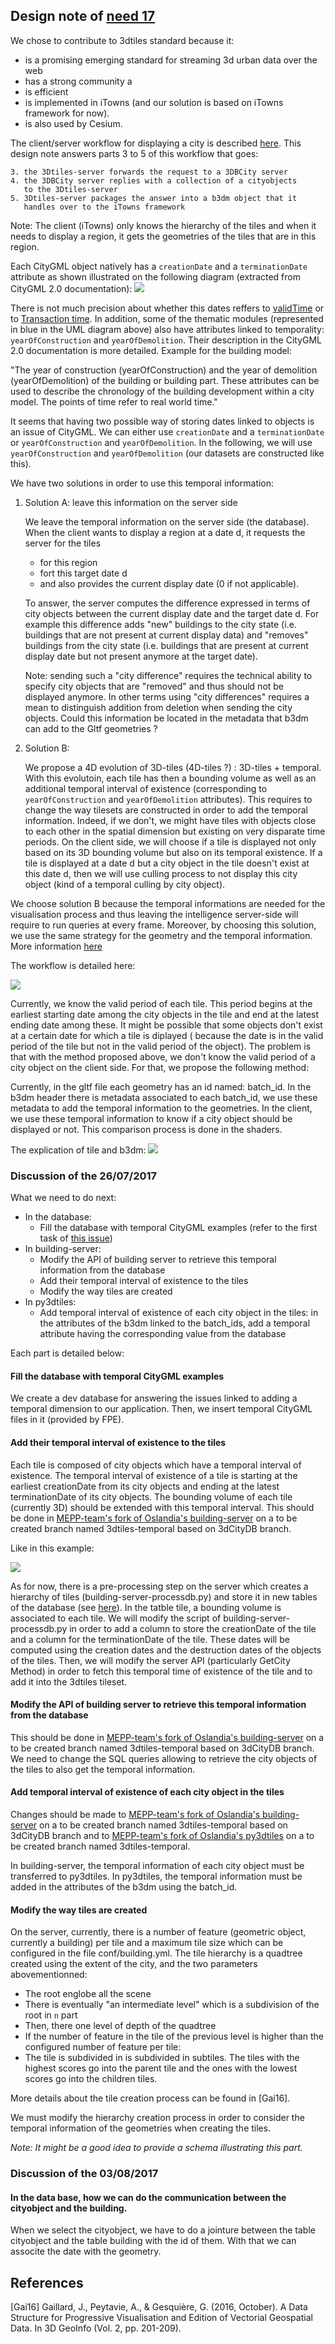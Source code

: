## Design note of [need 17](https://github.com/MEPP-team/RICT/blob/master/Doc/Devel/Needs/Need017.md)

We chose to contribute to 3dtiles standard because it:
 - is a promising emerging standard for streaming 3d urban data over the web  
 - has a strong community a
 - is efficient  
 - is implemented in iTowns (and our solution is based on iTowns framework for now).
 - is also used by Cesium.

The client/server workflow for displaying a city is described [here](https://github.com/MEPP-team/RICT/blob/master/Doc/Devel/Needs/Need021.md#notes). This design note answers parts 3 to 5 of this workflow that goes: 

````
3. the 3Dtiles-server forwards the request to a 3DBCity server
4. the 3DBCity server replies with a collection of a cityobjects 
   to the 3Dtiles-server
5. 3Dtiles-server packages the answer into a b3dm object that it 
   handles over to the iTowns framework
````

Note: The client (iTowns) only knows the hierarchy of the tiles and when it needs to display a region, it gets the geometries of the tiles that are in this region.

Each CityGML object natively has a `creationDate` and a `terminationDate` attribute as shown illustrated on the following diagram (extracted from CityGML 2.0 documentation):
![](images/CityGMLCore&ThematicModules.png)

There is not much precision about whether this dates reffers to [validTime](https://en.wikipedia.org/wiki/Temporal_database) or to [Transaction time](https://en.wikipedia.org/wiki/Temporal_database). In addition, some of the thematic modules (represented in blue in the UML diagram above) also have attributes linked to temporality: `yearOfConstruction` and `yearOfDemolition`. Their description in the CityGML 2.0 documentation is more detailed. Example for the building model:

"The year of construction (yearOfConstruction) and the year of demolition (yearOfDemolition) of the building or building part. These attributes can be used to describe the chronology of the building development within a city model. The points of time refer to real world time."

It seems that having two possible way of storing dates linked to objects is an issue of CityGML. We can either use `creationDate` and a `terminationDate` or `yearOfConstruction` and `yearOfDemolition`. In the following, we will use `yearOfConstruction` and `yearOfDemolition` (our datasets are constructed like this).

We have two solutions in order to use this temporal information:

1. Solution A: leave this information on the server side

   We leave the temporal information on the server side (the database). When the client wants to display a region at a date d, it requests the server for the tiles 
    - for this region 
    - fort this target date d 
    - and also provides the current display date (0 if not applicable). 
  
   To answer, the server computes the difference expressed in terms of city objects between the current display date and the target date d. For example this difference adds "new" buildings to the city state (i.e. buildings that are not present at current display data) and "removes" buildings from the city state (i.e. buildings that are present at current display date but not present anymore at the target date).
   
   Note: sending such a "city difference" requires the technical ability to specify city objects that are "removed" and thus should not be displayed anymore. In other terms using "city differences" requires a mean to distinguish addition from deletion when sending the city objects. Could this information be located in the metadata that b3dm can add to the Gltf geometries ? 

2. Solution B:
 
   We propose a 4D evolution of 3D-tiles (4D-tiles ?) : 3D-tiles + temporal. With this evolutoin, each tile has then a bounding volume as well as an additional temporal interval of existence (corresponding to `yearOfConstruction` and `yearOfDemolition` attributes). This requires to change the way tilesets are constructed in order to add the temporal information. Indeed, if we don't, we might have tiles with objects close to each other in the spatial dimension but existing on very disparate time periods. On the client side, we will choose if a tile is displayed not only based on its 3D bounding volume but also on its temporal existence. If a tile is displayed at a date d but a city object in the tile doesn't exist at this date d, then we will use culling process to not display this city object (kind of a temporal culling by city object).

We choose solution B because the temporal informations are needed for the visualisation process and thus leaving the intelligence server-side will require to run queries at every frame. Moreover, by choosing this solution, we use the same strategy for the geometry and the temporal information. More information [here](https://github.com/MEPP-team/RICT/blob/master/Doc/Devel/Design/DesignNote027.md#thick---thin-client---server-strategy)

The workflow is detailed here:

![](images/Workflow_For_Temporal_Server_Side.png)

Currently, we know the valid period of each tile. This period begins at the earliest starting date among the city objects in the tile and end at the latest ending date among these. It might be possible that some objects don't exist at a certain date for which a tile is diplayed ( because the date is in the valid period of the tile but not in the valid period of the object).
The problem is that with the method proposed above, we don't know the valid period of a city object on the client side. For that, we propose the following method:
  
Currently, in the gltf file each geometry has an id named: batch_id. In the b3dm header there is metadata associated to each batch_id, we use these metadata to add the temporal information to the geometries.
In the client, we use these temporal information to know if a city object should be displayed or not. This comparison process is done in the shaders.

The explication of tile and b3dm:
![](images/B3dmExplication.png)


### Discussion of the 26/07/2017

What we need to do next:

  * In the database:
     * Fill the database with temporal CityGML examples (refer to the first task of [this issue](https://github.com/MEPP-team/RICT/issues/23))
  * In building-server:
     * Modify the API of building server to retrieve this temporal information from the database
     * Add their temporal interval of existence to the tiles
     * Modify the way tiles are created
  * In py3dtiles:
     * Add temporal interval of existence of each city object in the tiles: in the attributes of the b3dm linked to the batch_ids, add a temporal attribute having the corresponding value from the database

Each part is detailed below:
     
#### Fill the database with temporal CityGML examples

We create a dev database for answering the issues linked to adding a temporal dimension to our application. Then, we insert temporal CityGML files in it (provided by FPE).

#### Add their temporal interval of existence to the tiles

Each tile is composed of city objects which have a temporal interval of existence. The temporal interval of existence of a tile is starting at the earliest creationDate from its city objects and ending at the latest terminationDate of its city objects. The bounding volume of each tile (currently 3D) should be extended with this temporal interval. This should be done in [MEPP-team's fork of Oslandia's building-server](https://github.com/MEPP-team/building-server/tree/3dCityDB) on a to be created branch named 3dtiles-temporal based on 3dCityDB branch.

Like in this example: 

![](images/TileExample.png)

As for now, there is a pre-processing step on the server which creates a hierarchy of tiles (building-server-processdb.py) and store it in new tables of the database (see [here](https://github.com/MEPP-team/RICT/wiki/2017_06_29_-_3DCityDB_iTowns_adapter#server-workflow)). In the tatble tile, a bounding volume is associated to each tile. We will modify the script of building-server-processdb.py in order to add a column to store the creationDate of the tile and a column for the terminationDate of the tile. These dates will be computed using the creation dates and the destruction dates of the objects of the tiles. 
Then, we will modify the server API (particularly GetCity Method) in order to fetch this temporal time of existence of the tile and to add it into the 3dtiles tileset.

#### Modify the API of building server to retrieve this temporal information from the database

This should be done in [MEPP-team's fork of Oslandia's building-server](https://github.com/MEPP-team/building-server/tree/3dCityDB) on a to be created branch named 3dtiles-temporal based on 3dCityDB branch. We need to change the SQL queries allowing to retrieve the city objects of the tiles to also get the temporal information.

#### Add temporal interval of existence of each city object in the tiles

Changes should be made to [MEPP-team's fork of Oslandia's building-server](https://github.com/MEPP-team/building-server/tree/3dCityDB) on a to be created branch named 3dtiles-temporal based on 3dCityDB branch and to [MEPP-team's fork of Oslandia's py3dtiles](https://github.com/MEPP-team/py3dtiles) on a to be created branch named 3dtiles-temporal.

In building-server, the temporal information of each city object must be transferred to py3dtiles. In py3dtiles, the temporal information must be added in the attributes of the b3dm using the batch_id.

#### Modify the way tiles are created

On the server, currently, there is a number of feature (geometric object, currently a building) per tile and a maximum tile size which can be configured in the file conf/building.yml. The tile hierarchy is a quadtree created using the extent of the city, and the two parameters abovementionned:
 * The root englobe all the scene
 * There is eventually "an intermediate level" which is a subdivision of the root in `n` part
 * Then, there one level of depth of the quadtree
 * If the number of feature in the tile of the previous level is higher than the configured number of feature per tile:
  * The tile is subdivided in is subdivided in subtiles. The tiles with the highest scores go into the parent tile and the ones with the lowest scores go into the children tiles.
  
More details about the tile creation process can be found in [Gai16].
 
We must modify the hierarchy creation process in order to consider the temporal information of the geometries when creating the tiles. 

*Note: It might be a good idea to provide a schema illustrating this part.*

### Discussion of the 03/08/2017

#### In the data base, how we can do the communication between the cityobject and the building.

When we select the cityobject, we have to do a jointure between the table cityobject and the table building with the id of them. With that we can associte the date with the geometry.

## References

[Gai16] Gaillard, J., Peytavie, A., & Gesquière, G. (2016, October). A Data Structure for Progressive Visualisation and Edition of Vectorial Geospatial Data. In 3D GeoInfo (Vol. 2, pp. 201-209).
